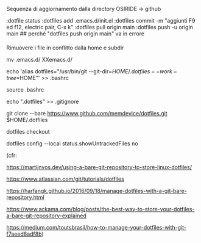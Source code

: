 Sequenza di aggiornamento dalla directory OSIRIDE -> github

:dotfile status
:dotfiles add .emacs.d/init.el
:dotfiles commit -m "aggiunti F9 ed f12, electric pair, C-x k"
:dotfiles pull origin main
:dotfiles push -u origin main  ## perché "dotfiles push origin main" va in errore


####

Rimuovere i file in conflitto dalla home e subdir

mv .emacs.d/ XXemacs.d/

echo 'alias dotfiles="/usr/bin/git --git-dir=$HOME/.dotfiles --work-tree=$HOME"' >> .bashrc

source .bashrc

echo ".dotfiles" >> .gitignore

git clone --bare https://www.github.com/memdevice/dotfiles.git $HOME/.dotfiles

dotfiles checkout

dotfiles config --local status.showUntrackedFiles no



(cfr: 

https://martijnvos.dev/using-a-bare-git-repository-to-store-linux-dotfiles/

https://www.atlassian.com/git/tutorials/dotfiles

https://harfangk.github.io/2016/09/18/manage-dotfiles-with-a-git-bare-repository.html

https://www.ackama.com/blog/posts/the-best-way-to-store-your-dotfiles-a-bare-git-repository-explained

https://medium.com/toutsbrasil/how-to-manage-your-dotfiles-with-git-f7aeed8adf8b)
